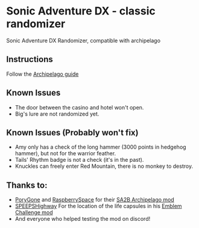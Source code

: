 # Sonic Adventure DX - classic randomizer

Sonic Adventure DX Randomizer, compatible with archipelago

## Instructions

Follow
the [Archipelago guide](https://github.com/ClassicSpeed/Archipelago/blob/sadx_initial_version/worlds/sadx/docs/setup_en.md)

## Known Issues

- The door between the casino and hotel won't open.
- Big's lure are not randomized yet.

## Known Issues (Probably won't fix)

- Amy only has a check of the long hammer (3000 points in hedgehog hammer), but not for the warrior feather.
- Tails' Rhythm badge is not a check (it's in the past).
- Knuckles can freely enter Red Mountain, there is no monkey to destroy.

## Thanks to:

- [PoryGone](https://github.com/PoryGone) and [RaspberrySpace](https://github.com/RaspberrySpace) for
  their [SA2B Archipelago mod](https://github.com/PoryGone/SA2B_Archipelago)
- [SPEEPSHighway](https://github.com/SPEEPSHighway) For the location of the life capsules in
  his [Emblem Challenge mod](https://gamebanana.com/mods/322761)
- And everyone who helped testing the mod on discord!